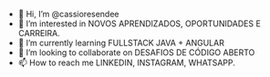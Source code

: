 - 👋 Hi, I’m @cassioresendee
- 👀 I’m interested in NOVOS APRENDIZADOS, OPORTUNIDADES E CARREIRA.
- 🌱 I’m currently learning FULLSTACK JAVA + ANGULAR
- 💞️ I’m looking to collaborate on DESAFIOS DE CÓDIGO ABERTO
- 📫 How to reach me LINKEDIN, INSTAGRAM, WHATSAPP.

<!---
cassioresendee/cassioresendee is a ✨ special ✨ repository because its `README.md` (this file) appears on your GitHub profile.
You can click the Preview link to take a look at your changes.
--->
